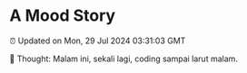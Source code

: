 # A Mood Story

⏰ Updated on Mon, 29 Jul 2024 03:31:03 GMT

💭 Thought: Malam ini, sekali lagi, coding sampai larut malam.

